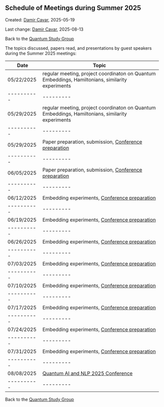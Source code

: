 ## Schedule of Meetings during Summer 2025

Created: [Damir Cavar], 2025-05-19

Last change: [Damir Cavar], 2025-08-13

Back to the [Quantum Study Group](/quantumnlp/)


The topics discussed, papers read, and presentations by guest speakers during the Summer 2025 meetings:

| **Date**   | **Topic** |
| ---------- | --------- |
| 05/22/2025 | regular meeting, project coordinaton on Quantum Embeddings, Hamiltonians, similarity experiments |
| ---------- | --------- |
| 05/29/2025 | regular meeting, project coordinaton on Quantum Embeddings, Hamiltonians, similarity experiments |
| ---------- | --------- |
| 05/29/2025 | Paper preparation, submission, [Conference preparation](https://qnlp.ai/) |
| ---------- | --------- |
| 06/05/2025 | Paper preparation, submission, [Conference preparation](https://qnlp.ai/) |
| ---------- | --------- |
| 06/12/2025 | Embedding experiments, [Conference preparation](https://qnlp.ai/) |
| ---------- | --------- |
| 06/19/2025 | Embedding experiments, [Conference preparation](https://qnlp.ai/) |
| ---------- | --------- |
| 06/26/2025 | Embedding experiments, [Conference preparation](https://qnlp.ai/) |
| ---------- | --------- |
| 07/03/2025 | Embedding experiments, [Conference preparation](https://qnlp.ai/) |
| ---------- | --------- |
| 07/10/2025 | Embedding experiments, [Conference preparation](https://qnlp.ai/) |
| ---------- | --------- |
| 07/17/2025 | Embedding experiments, [Conference preparation](https://qnlp.ai/) |
| ---------- | --------- |
| 07/24/2025 | Embedding experiments, [Conference preparation](https://qnlp.ai/) |
| ---------- | --------- |
| 07/31/2025 | Embedding experiments, [Conference preparation](https://qnlp.ai/) |
| ---------- | --------- |
| 08/08/2025 | [Quantum AI and NLP 2025 Conference](https://qnlp.ai/) |
| ---------- | --------- |



Back to the [Quantum Study Group](/quantumnlp/)

[Damir Cavar]: http://damir.cavar.me/ "Damir Cavar"
